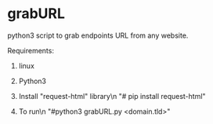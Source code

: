 # grabURL
python3 script to grab endpoints URL from any website.

Requirements: 
1) linux
2) Python3

3) Install "request-html" library\n
"# pip install request-html"

4) To run\n
"#python3 grabURL.py <domain.tld>"
